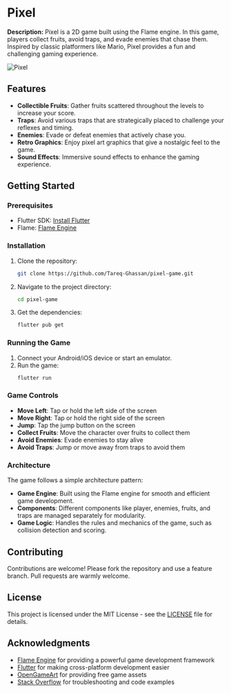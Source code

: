 
# Pixel

**Description:** Pixel is a 2D game built using the Flame engine. In this game, players collect fruits, avoid traps, and evade enemies that chase them. Inspired by classic platformers like Mario, Pixel provides a fun and challenging gaming experience.

![Pixel](https://github.com/user-attachments/assets/ad024660-76dd-41ae-abcb-8d519538c186)


## Features

- **Collectible Fruits**: Gather fruits scattered throughout the levels to increase your score.
- **Traps**: Avoid various traps that are strategically placed to challenge your reflexes and timing.
- **Enemies**: Evade or defeat enemies that actively chase you.
- **Retro Graphics**: Enjoy pixel art graphics that give a nostalgic feel to the game.
- **Sound Effects**: Immersive sound effects to enhance the gaming experience.

## Getting Started

### Prerequisites

- Flutter SDK: [Install Flutter](https://flutter.dev/docs/get-started/install)
- Flame: [Flame Engine](https://pub.dev/packages/flame)

### Installation

1. Clone the repository:
   ```sh
   git clone https://github.com/Tareq-Ghassan/pixel-game.git
   ```

2. Navigate to the project directory:
   ```sh
   cd pixel-game
   ```

3. Get the dependencies:
   ```sh
   flutter pub get
   ```

### Running the Game

1. Connect your Android/iOS device or start an emulator.
2. Run the game:
   ```sh
   flutter run
   ```

### Game Controls

- **Move Left**: Tap or hold the left side of the screen
- **Move Right**: Tap or hold the right side of the screen
- **Jump**: Tap the jump button on the screen
- **Collect Fruits**: Move the character over fruits to collect them
- **Avoid Enemies**: Evade enemies to stay alive
- **Avoid Traps**: Jump or move away from traps to avoid them

### Architecture

The game follows a simple architecture pattern:

- **Game Engine**: Built using the Flame engine for smooth and efficient game development.
- **Components**: Different components like player, enemies, fruits, and traps are managed separately for modularity.
- **Game Logic**: Handles the rules and mechanics of the game, such as collision detection and scoring.

## Contributing

Contributions are welcome! Please fork the repository and use a feature branch. Pull requests are warmly welcome.

## License

This project is licensed under the MIT License - see the [LICENSE](LICENSE) file for details.

## Acknowledgments

- [Flame Engine](https://flame-engine.org/) for providing a powerful game development framework
- [Flutter](https://flutter.dev/) for making cross-platform development easier
- [OpenGameArt](https://opengameart.org/) for providing free game assets
- [Stack Overflow](https://stackoverflow.com/) for troubleshooting and code examples
